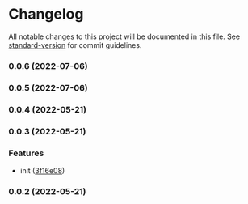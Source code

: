 # Changelog

All notable changes to this project will be documented in this file. See [standard-version](https://github.com/conventional-changelog/standard-version) for commit guidelines.

### 0.0.6 (2022-07-06)

### 0.0.5 (2022-07-06)

### 0.0.4 (2022-05-21)

### 0.0.3 (2022-05-21)


### Features

* init ([3f16e08](https://github.com/moeui/react-auto-size-input/commit/3f16e08e19d95b8ac876e3c959171b921d47044f))

### 0.0.2 (2022-05-21)

